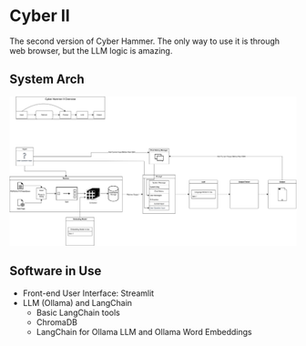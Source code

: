# Cyber II
The second version of Cyber Hammer. The only way to use it is through web browser, but the LLM logic is amazing.

## System Arch

![](./doc/pic/cyber.svg)

## Software in Use

* Front-end User Interface: Streamlit
* LLM (Ollama) and LangChain
    * Basic LangChain tools
    * ChromaDB
    * LangChain for Ollama LLM and Ollama Word Embeddings
